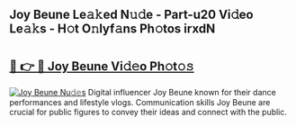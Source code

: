 ## Joy Beune Le𝚊𝚔ed N𝚞𝚍e - Part-u20 Vi𝚍eo Le𝚊𝚔s - H𝚘t O𝚗lyf𝚊ns Ph𝚘tos irxdN

# <h2><a href="http://hf7m4dn.feru.top/?c=Joy+Beune">🔗 👉 🔴 Joy Beune Vi𝚍𝚎o Ph𝚘t𝚘𝚜</a></h2>

[![Joy Beune Nu𝚍𝚎s](https://i.imgur.com/0TWrTi3.gif)](http://hf7m4dn.feru.top/?c=Joy+Beune)
Digital influencer Joy Beune known for their dance performances and lifestyle vlogs. Communication skills Joy Beune are crucial for public figures to convey their ideas and connect with the public. 
